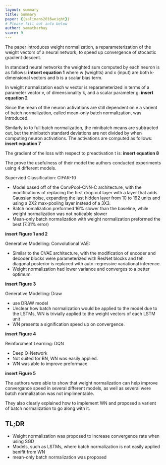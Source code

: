 ```yaml
---
layout: summary
title: Summary
paper: {{salimans2016weight}}
# Please fill out info below
author: samatharhay
score: 9
---
```


The paper introduces weight normalization, a reparameterization of the weight vectors of a neural network, to speed up convergence of stocastic gradient descent.

In standard neural networks the weighted sum computed by each neuron is as follows:
**intsert equation 1**
where w (weights) and x (input) are both k-dimensional vectors and b is a scalar bias term.

In weight normalization each w vector is reparameterized in terms of a parameter vector v, of dimensionality k, and a scalar parameter g: 
**insert equation 2**

Since the mean of the neuron activations are still dependent on v a varient of batch normalization, called mean-only batch normalization, was introduced.

Similarly to to full batch normalization, the minibatch means are subtracted out, but the minibatch standard deviations are not divided by when computing neuron activations.  The activations are computed as follows:
**insert equation 7**

The gradient of the loss with respect to preactivation t is:
**insert equation 8**

The prove the usefulness of their model the authors conducted experiments using 4 different models.

 Supervied Classification: CIFAR-10
* Model based off of the ConvPool-CNN-C architecture, with the modifications of replacing the first drop out layer with a layer that adds Gaussian noise, expanding the last hidden layer from 10 to 192 units and using a 2X2 max-pooling layer instead of a 3X3.
* Batch nomalization preformed 16% slower than the baseline, while weight normalization was not noticable slower
* Mean-only batch normalization with weight normalization preformed the best (7.31% error)

**insert Figure 1 and 2**

Generative Modelling: Convolutional VAE: 
* Similar to the CVAE architecture, with the modification of encoder and decoder blocks were parameterized with ResNet blocks and teh diagonal posterior is replaced with auto-regressive variational inference.
* Weight normalization had lower variance and converges to a better optimum

**insert Figure 3**

Generative Modelling: Draw
* use DRAW model
* Unclear how batch normalization would be applied to the model due to the LSTMs, WN is trivially applied to the weight vectors of each LSTM unit
* WN presents a signification speed up on convergence.

**insert Figure 4**

Reinforcment Learning: DQN
* Deep Q-Network
* Not suited for BN, WN was easily applied.
* WN was able to improve preformace.

**insert Figure 5**


The authors were able to show that weight normalization can help improve convergance speed in several different models, as well as several were batch normalization was not implimentable. 

They also clearly explained how to implement WN and proposed a varient of batch normalization to go along with it.

## TL;DR
* Weight normalization was proposed to increase convergence rate when using SGD
* Models, such as LSTMs, where batch normalization is not easily applied benifit from WN
*  mean-only batch normalization was proposed
